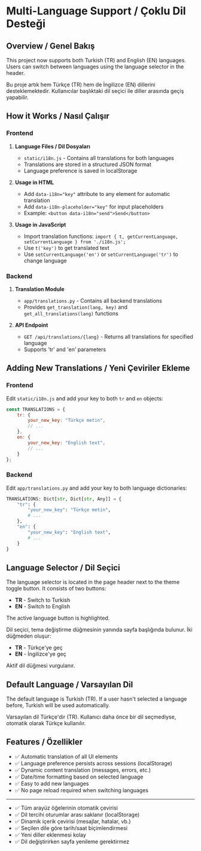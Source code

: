 # Multi-Language Support / Çoklu Dil Desteği

## Overview / Genel Bakış

This project now supports both Turkish (TR) and English (EN) languages. Users can switch between languages using the language selector in the header.

Bu proje artık hem Türkçe (TR) hem de İngilizce (EN) dillerini desteklemektedir. Kullanıcılar başlıktaki dil seçici ile diller arasında geçiş yapabilir.

## How it Works / Nasıl Çalışır

### Frontend

1. **Language Files / Dil Dosyaları**
   - `static/i18n.js` - Contains all translations for both languages
   - Translations are stored in a structured JSON format
   - Language preference is saved in localStorage

2. **Usage in HTML**
   - Add `data-i18n="key"` attribute to any element for automatic translation
   - Add `data-i18n-placeholder="key"` for input placeholders
   - Example: `<button data-i18n="send">Send</button>`

3. **Usage in JavaScript**
   - Import translation functions: `import { t, getCurrentLanguage, setCurrentLanguage } from './i18n.js';`
   - Use `t('key')` to get translated text
   - Use `setCurrentLanguage('en')` or `setCurrentLanguage('tr')` to change language

### Backend

1. **Translation Module**
   - `app/translations.py` - Contains all backend translations
   - Provides `get_translation(lang, key)` and `get_all_translations(lang)` functions

2. **API Endpoint**
   - `GET /api/translations/{lang}` - Returns all translations for specified language
   - Supports 'tr' and 'en' parameters

## Adding New Translations / Yeni Çeviriler Ekleme

### Frontend

Edit `static/i18n.js` and add your key to both `tr` and `en` objects:

```javascript
const TRANSLATIONS = {
    tr: {
        your_new_key: "Türkçe metin",
        // ...
    },
    en: {
        your_new_key: "English text",
        // ...
    }
};
```

### Backend

Edit `app/translations.py` and add your key to both language dictionaries:

```python
TRANSLATIONS: Dict[str, Dict[str, Any]] = {
    "tr": {
        "your_new_key": "Türkçe metin",
        # ...
    },
    "en": {
        "your_new_key": "English text",
        # ...
    }
}
```

## Language Selector / Dil Seçici

The language selector is located in the page header next to the theme toggle button. It consists of two buttons:
- **TR** - Switch to Turkish
- **EN** - Switch to English

The active language button is highlighted.

Dil seçici, tema değiştirme düğmesinin yanında sayfa başlığında bulunur. İki düğmeden oluşur:
- **TR** - Türkçe'ye geç
- **EN** - İngilizce'ye geç

Aktif dil düğmesi vurgulanır.

## Default Language / Varsayılan Dil

The default language is Turkish (TR). If a user hasn't selected a language before, Turkish will be used automatically.

Varsayılan dil Türkçe'dir (TR). Kullanıcı daha önce bir dil seçmediyse, otomatik olarak Türkçe kullanılır.

## Features / Özellikler

- ✅ Automatic translation of all UI elements
- ✅ Language preference persists across sessions (localStorage)
- ✅ Dynamic content translation (messages, errors, etc.)
- ✅ Date/time formatting based on selected language
- ✅ Easy to add new languages
- ✅ No page reload required when switching languages

---

- ✅ Tüm arayüz öğelerinin otomatik çevirisi
- ✅ Dil tercihi oturumlar arası saklanır (localStorage)
- ✅ Dinamik içerik çevirisi (mesajlar, hatalar, vb.)
- ✅ Seçilen dile göre tarih/saat biçimlendirmesi
- ✅ Yeni diller eklenmesi kolay
- ✅ Dil değiştirirken sayfa yenileme gerektirmez
